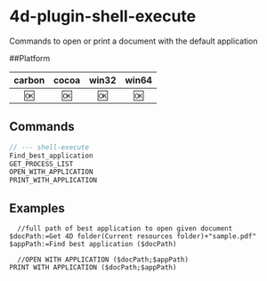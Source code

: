 # 4d-plugin-shell-execute

Commands to open or print a document with the default application

##Platform

| carbon | cocoa | win32 | win64 |
|:------:|:-----:|:---------:|:---------:|
|🆗|🆗|🆗|🆗|

Commands
---

```c
// --- shell-execute
Find_best_application
GET_PROCESS_LIST
OPEN_WITH_APPLICATION
PRINT_WITH_APPLICATION
```

Examples
---

```
  //full path of best application to open given document
$docPath:=Get 4D folder(Current resources folder)+"sample.pdf"
$appPath:=Find best application ($docPath)

  //OPEN WITH APPLICATION ($docPath;$appPath)
PRINT WITH APPLICATION ($docPath;$appPath)
```
